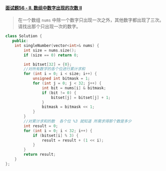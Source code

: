#### [面试题56 - II. 数组中数字出现的次数 II](https://leetcode-cn.com/problems/shu-zu-zhong-shu-zi-chu-xian-de-ci-shu-ii-lcof/)

> 在一个数组 `nums` 中除一个数字只出现一次之外，其他数字都出现了三次。请找出那个只出现一次的数字。

```c++
class Solution {
   public:
    int singleNumber(vector<int>& nums) {
        int size = nums.size();
        if (size == 0) return 0;

        int bitset[32] = {0};
        //对所有数字的各个位进行累计求和
        for (int i = 0; i < size; i++) {
            unsigned int bitmask = 1;
            for (int j = 0; j < 32; j++) {
                int bit = nums[i] & bitmask;
                if (bit != 0) {
                    bitset[j] = bitset[j] + 1;
                }
                bitmask = bitmask << 1;
            }
        }
        //对累计求和的数  各个位 %3 就知道 所需求得那个数是多少
        int result = 0;
        for (int i = 0; i < 32; i++) {
            if (bitset[i] % 3) {
                result = result + (1 << i);
            }
        }
        return result;
    }
};
```

